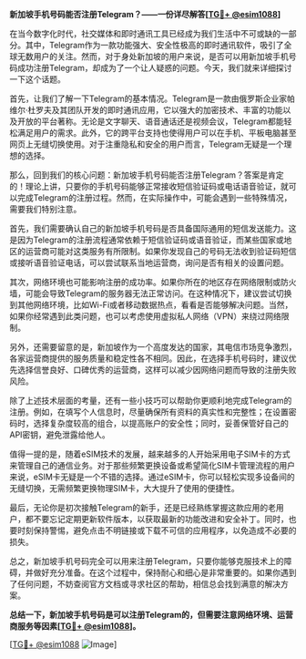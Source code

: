 **新加坡手机号码能否注册Telegram？——一份详尽解答[[TG💪+ @esim1088](https://t.me/s/esim1088)]**

在当今数字化时代，社交媒体和即时通讯工具已经成为我们生活中不可或缺的一部分。其中，Telegram作为一款功能强大、安全性极高的即时通讯软件，吸引了全球无数用户的关注。然而，对于身处新加坡的用户来说，是否可以用新加坡手机号码成功注册Telegram，却成为了一个让人疑惑的问题。今天，我们就来详细探讨一下这个话题。

首先，让我们了解一下Telegram的基本情况。Telegram是一款由俄罗斯企业家帕维尔·杜罗夫及其团队开发的即时通讯应用，它以强大的加密技术、丰富的功能以及开放的平台著称。无论是文字聊天、语音通话还是视频会议，Telegram都能轻松满足用户的需求。此外，它的跨平台支持也使得用户可以在手机、平板电脑甚至网页上无缝切换使用。对于注重隐私和安全的用户而言，Telegram无疑是一个理想的选择。

那么，回到我们的核心问题：新加坡手机号码能否注册Telegram？答案是肯定的！理论上讲，只要你的手机号码能够正常接收短信验证码或电话语音验证，就可以完成Telegram的注册过程。然而，在实际操作中，可能会遇到一些特殊情况，需要我们特别注意。

首先，我们需要确认自己的新加坡手机号码是否具备国际通用的短信发送能力。这是因为Telegram的注册流程通常依赖于短信验证码或语音验证，而某些国家或地区的运营商可能对这类服务有所限制。如果你发现自己的号码无法收到验证码短信或接听语音验证电话，可以尝试联系当地运营商，询问是否有相关的设置问题。

其次，网络环境也可能影响注册的成功率。如果你所在的地区存在网络限制或防火墙，可能会导致Telegram的服务器无法正常访问。在这种情况下，建议尝试切换到其他网络环境，比如Wi-Fi或者移动数据热点，看看是否能够解决问题。当然，如果你经常遇到此类问题，也可以考虑使用虚拟私人网络（VPN）来绕过网络限制。

另外，还需要留意的是，新加坡作为一个高度发达的国家，其电信市场竞争激烈，各家运营商提供的服务质量和稳定性各不相同。因此，在选择手机号码时，建议优先选择信誉良好、口碑优秀的运营商，这样可以减少因网络问题而导致的注册失败风险。

除了上述技术层面的考量，还有一些小技巧可以帮助你更顺利地完成Telegram的注册。例如，在填写个人信息时，尽量确保所有资料的真实性和完整性；在设置密码时，选择复杂度较高的组合，以提高账户的安全性；同时，妥善保管好自己的API密钥，避免泄露给他人。

值得一提的是，随着eSIM技术的发展，越来越多的人开始采用电子SIM卡的方式来管理自己的通信业务。对于那些频繁更换设备或希望简化SIM卡管理流程的用户来说，eSIM卡无疑是一个不错的选择。通过eSIM卡，你可以轻松实现多设备间的无缝切换，无需频繁更换物理SIM卡，大大提升了使用的便捷性。

最后，无论你是初次接触Telegram的新手，还是已经熟练掌握这款应用的老用户，都不要忘记定期更新软件版本，以获取最新的功能改进和安全补丁。同时，也要时刻保持警惕，避免点击不明链接或下载不可信的应用程序，以免造成不必要的损失。

总之，新加坡手机号码完全可以用来注册Telegram，只要你能够克服技术上的障碍，并做好充分准备。在这个过程中，保持耐心和细心是非常重要的。如果你遇到了任何问题，不妨查阅官方文档或寻求社区的帮助，相信总会找到满意的解决方案。

**总结一下，新加坡手机号码是可以注册Telegram的，但需要注意网络环境、运营商服务等因素[[TG💪+ @esim1088](https://t.me/s/esim1088)]。**

[[TG💪+ @esim1088](https://t.me/s/esim1088) ![Image](https://i.postimg.cc/4NQfJmqS/Snipaste-2025-05-13-00-14-12.png)]